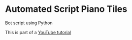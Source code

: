 # Automated Script Piano Tiles
Bot script using Python

This is part of a [YouTube tutorial](https://www.youtube.com/watch?v=YRAIUA-Oc1Y)
